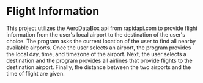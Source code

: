 # Flight Information
This project utilizes the AeroDataBox api from rapidapi.com to provide flight information from the user's local airport to the destination of the user's choice. The program asks the current location of the user to find all nearby available airports. Once the user selects an airport, the program provides the local day, time, and timezone of the airport. Next, the user selects a destination and the program provides all airlines that provide flights to the destination airport. Finally, the distance between the two airports and the time of flight are given.
